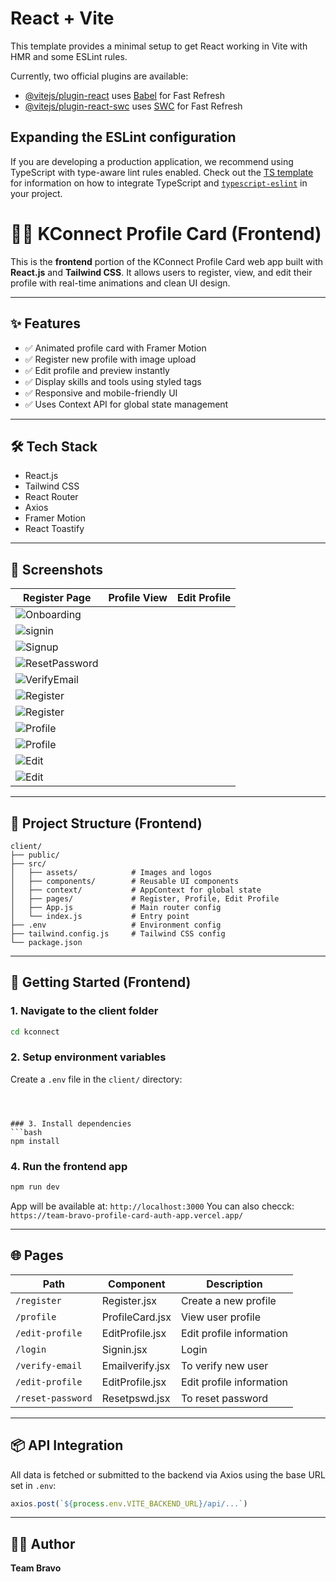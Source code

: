 # React + Vite

This template provides a minimal setup to get React working in Vite with HMR and some ESLint rules.

Currently, two official plugins are available:

- [@vitejs/plugin-react](https://github.com/vitejs/vite-plugin-react/blob/main/packages/plugin-react) uses [Babel](https://babeljs.io/) for Fast Refresh
- [@vitejs/plugin-react-swc](https://github.com/vitejs/vite-plugin-react/blob/main/packages/plugin-react-swc) uses [SWC](https://swc.rs/) for Fast Refresh

## Expanding the ESLint configuration

If you are developing a production application, we recommend using TypeScript with type-aware lint rules enabled. Check out the [TS template](https://github.com/vitejs/vite/tree/main/packages/create-vite/template-react-ts) for information on how to integrate TypeScript and [`typescript-eslint`](https://typescript-eslint.io) in your project.


# 🧑‍💼 KConnect Profile Card (Frontend)

This is the **frontend** portion of the KConnect Profile Card web app built with **React.js** and **Tailwind CSS**. It allows users to register, view, and edit their profile with real-time animations and clean UI design.

---

## ✨ Features

- ✅ Animated profile card with Framer Motion
- ✅ Register new profile with image upload
- ✅ Edit profile and preview instantly
- ✅ Display skills and tools using styled tags
- ✅ Responsive and mobile-friendly UI
- ✅ Uses Context API for global state management

---

## 🛠 Tech Stack

- React.js
- Tailwind CSS
- React Router
- Axios
- Framer Motion
- React Toastify

---

## 📸 Screenshots

| Register Page | Profile View | Edit Profile |
|---------------|--------------|--------------|
| ![Onboarding](./screenshots/screen1.png) |
| ![signin](./screenshots/screen2.png) |
| ![Signup](./screenshots/screen3.png) |
| ![ResetPassword](./screenshots/screen4.png) |
| ![VerifyEmail](./screenshots/screen5.png) |
| ![Register](./screenshots/screen6a.png) |
| ![Register](./screenshots/screen6b.png) |
| ![Profile](./screenshots/screen7a.png) |
| ![Profile](./screenshots/screen7b.png) |
| ![Edit](./screenshots/screen8a.png) |
| ![Edit](./screenshots/screen8b.png) |

 

---

## 📂 Project Structure (Frontend)

```
client/
├── public/
├── src/
│   ├── assets/            # Images and logos
│   ├── components/        # Reusable UI components
│   ├── context/           # AppContext for global state
│   ├── pages/             # Register, Profile, Edit Profile
│   ├── App.js             # Main router config
│   └── index.js           # Entry point
├── .env                   # Environment config
├── tailwind.config.js     # Tailwind CSS config
└── package.json
```

---

## 🚀 Getting Started (Frontend)

### 1. Navigate to the client folder
```bash
cd kconnect
```

### 2. Setup environment variables
Create a `.env` file in the `client/` directory:

```



### 3. Install dependencies
```bash
npm install
```

### 4. Run the frontend app
```bash
npm run dev
```

App will be available at: `http://localhost:3000`
You can also checck: `https://team-bravo-profile-card-auth-app.vercel.app/`

---

## 🌐 Pages

| Path | Component | Description |
|------|-----------|-------------|
| `/register` | Register.jsx | Create a new profile |
| `/profile` | ProfileCard.jsx | View user profile |
| `/edit-profile` | EditProfile.jsx | Edit profile information |
| `/login` | Signin.jsx | Login |
| `/verify-email` | Emailverify.jsx | To verify new user |
| `/edit-profile` | EditProfile.jsx | Edit profile information |
| `/reset-password` | Resetpswd.jsx | To reset password |


---



## 📦 API Integration
All data is fetched or submitted to the backend via Axios using the base URL set in `.env`:

```js
axios.post(`${process.env.VITE_BACKEND_URL}/api/...`)
```

---

## 🙋‍♂️ Author

**Team Bravo**  

